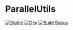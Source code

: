# ParallelUtils

[![Stable](https://img.shields.io/badge/docs-stable-blue.svg)](https://danielw2904.github.io/ParallelUtils.jl/stable)
[![Dev](https://img.shields.io/badge/docs-dev-blue.svg)](https://danielw2904.github.io/ParallelUtils.jl/dev)
[![Build Status](https://github.com/danielw2904/ParallelUtils.jl/workflows/CI/badge.svg)](https://github.com/danielw2904/ParallelUtils.jl/actions)
